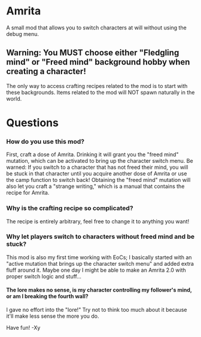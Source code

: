 # Amrita
A small mod that allows you to switch characters at will without using the debug menu.

## Warning: You MUST choose either "Fledgling mind" or "Freed mind" background hobby when creating a character!
The only way to access crafting recipes related to the mod is to start with these backgrounds. Items related to the mod will NOT spawn naturally in the world.

# Questions

### How do you use this mod?
First, craft a dose of Amrita. Drinking it will grant you the "freed mind" mutation, which can be activated to bring up the character switch menu.
Be warned: If you switch to a character that has not freed their mind, you will be stuck in that character until you acquire another dose of Amrita or use the camp function to switch back!
Obtaining the "freed mind" mutation will also let you craft a "strange writing," which is a manual that contains the recipe for Amrita.
### Why is the crafting recipe so complicated?
The recipe is entirely arbitrary, feel free to change it to anything you want!
### Why let players switch to characters without freed mind and be stuck?
This mod is also my first time working with EoCs; I basically started with an "active mutation that brings up the character switch menu" and added extra fluff around it. Maybe one day I might be able to make an Amrita 2.0 with proper switch logic and stuff...
#### The lore makes no sense, is my character controlling my follower's mind, or am I breaking the fourth wall?
I gave no effort into the "lore!" Try not to think too much about it because it'll make less sense the more you do.

Have fun! -Xy